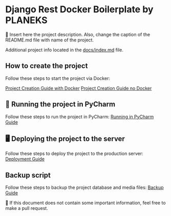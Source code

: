 # Django Rest Docker Boilerplate by PLANEKS

📌 Insert here the project description. Also, change the caption of
the README.md file with name of the project.

Additional project info located in the [docs/index.md](docs/index.md) file.

## How to create the project

Follow these steps to start the project via Docker:

[Project Creation Guide with Docker](docs/local_setup.md)
[Project Creation Guide no Docker](docs/local_setup_no_docker.md)

## 🏃‍ Running the project in PyCharm

Follow these steps to run the project in PyCharm:
[Running in PyCharm Guide](docs/pycharm.md)

## 🖥️ Deploying the project to the server

Follow these steps to deploy the project to the production server:
[Deployment Guide](docs/deployment.md)

## Backup script

Follow these steps to backup the project database and media files:
[Backup Guide](docs/backup.md)

📌 If this document does not contain some important information, feel free to make a pull request.
